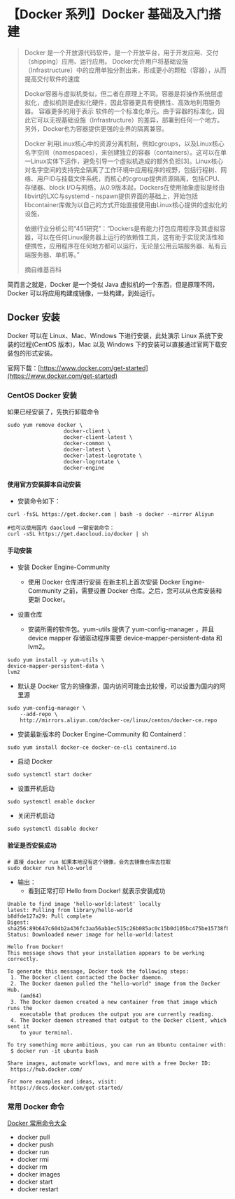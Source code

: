 # 【Docker 系列】Docker 基础及入门搭建

> Docker 是一个开放源代码软件，是一个开放平台，用于开发应用、交付（shipping）应用、运行应用。 Docker允许用户将基础设施（Infrastructure）中的应用单独分割出来，形成更小的颗粒（容器），从而提高交付软件的速度
> 
> Docker容器与虚拟机类似，但二者在原理上不同。容器是将操作系统层虚拟化，虚拟机则是虚拟化硬件，因此容器更具有便携性、高效地利用服务器。 容器更多的用于表示 软件的一个标准化单元。由于容器的标准化，因此它可以无视基础设施（Infrastructure）的差异，部署到任何一个地方。另外，Docker也为容器提供更强的业界的隔离兼容。
> 
> Docker 利用Linux核心中的资源分离机制，例如cgroups，以及Linux核心名字空间（namespaces），来创建独立的容器（containers）。这可以在单一Linux实体下运作，避免引导一个虚拟机造成的额外负担[3]。Linux核心对名字空间的支持完全隔离了工作环境中应用程序的视野，包括行程树、网络、用户ID与挂载文件系统，而核心的cgroup提供资源隔离，包括CPU、存储器、block I/O与网络。从0.9版本起，Dockers在使用抽象虚拟是经由libvirt的LXC与systemd - nspawn提供界面的基础上，开始包括libcontainer库做为以自己的方式开始直接使用由Linux核心提供的虚拟化的设施，
>
> 依据行业分析公司“451研究”：“Dockers是有能力打包应用程序及其虚拟容器，可以在任何Linux服务器上运行的依赖性工具，这有助于实现灵活性和便携性，应用程序在任何地方都可以运行，无论是公用云端服务器、私有云端服务器、单机等。”
> 
> 摘自维基百科

简而言之就是，Docker 是一个类似 Java 虚拟机的一个东西，但是原理不同，Docker 可以将应用构建成镜像，一处构建，到处运行。 

## Docker 安装
Docker 可以在 Linux、Mac、Windows 下进行安装，此处演示 Linux 系统下安装的过程(CentOS 版本)，Mac 以及 Windows 下的安装可以直接通过官网下载安装包的形式安装。

官网下载：[https://www.docker.com/get-started](https://www.docker.com/get-started)

### CentOS Docker 安装

如果已经安装了，先执行卸载命令
```shell
sudo yum remove docker \
                  docker-client \
                  docker-client-latest \
                  docker-common \
                  docker-latest \
                  docker-latest-logrotate \
                  docker-logrotate \
                  docker-engine
```

#### 使用官方安装脚本自动安装
- 安装命令如下：
```shell
curl -fsSL https://get.docker.com | bash -s docker --mirror Aliyun

#也可以使用国内 daocloud 一键安装命令：
curl -sSL https://get.daocloud.io/docker | sh
```
#### 手动安装
- 安装 Docker Engine-Community
  - 使用 Docker 仓库进行安装
在新主机上首次安装 Docker Engine-Community 之前，需要设置 Docker 仓库。之后，您可以从仓库安装和更新 Docker。

- 设置仓库
  - 安装所需的软件包。yum-utils 提供了 yum-config-manager ，并且 device mapper 存储驱动程序需要 device-mapper-persistent-data 和 lvm2。

```shell
sudo yum install -y yum-utils \
device-mapper-persistent-data \
lvm2
```
- 默认是 Docker 官方的镜像源，国内访问可能会比较慢，可以设置为国内的阿里源

```shell
sudo yum-config-manager \
    --add-repo \
    http://mirrors.aliyun.com/docker-ce/linux/centos/docker-ce.repo
```

- 安装最新版本的 Docker Engine-Community 和 Containerd：
```shell
sudo yum install docker-ce docker-ce-cli containerd.io
```

- 启动 Docker
```shell
sudo systemctl start docker
```

- 设置开机启动
```shell
sudo systemctl enable docker
```

- 关闭开机启动
```shell
sudo systemctl disable docker
```

#### 验证是否安装成功
```shell
# 直接 docker run 如果本地没有这个镜像，会先去镜像仓库去拉取
sudo docker run hello-world
```
- 输出： 
  - 看到正常打印 Hello from Docker! 就表示安装成功
```shell
Unable to find image 'hello-world:latest' locally
latest: Pulling from library/hello-world
b8dfde127a29: Pull complete 
Digest: sha256:89b647c604b2a436fc3aa56ab1ec515c26b085ac0c15b0d105bc475be15738fb
Status: Downloaded newer image for hello-world:latest

Hello from Docker!
This message shows that your installation appears to be working correctly.

To generate this message, Docker took the following steps:
 1. The Docker client contacted the Docker daemon.
 2. The Docker daemon pulled the "hello-world" image from the Docker Hub.
    (amd64)
 3. The Docker daemon created a new container from that image which runs the
    executable that produces the output you are currently reading.
 4. The Docker daemon streamed that output to the Docker client, which sent it
    to your terminal.

To try something more ambitious, you can run an Ubuntu container with:
 $ docker run -it ubuntu bash

Share images, automate workflows, and more with a free Docker ID:
 https://hub.docker.com/

For more examples and ideas, visit:
 https://docs.docker.com/get-started/

```

### 常用 Docker 命令

[Docker 常用命令大全](https://www.runoob.com/docker/docker-command-manual.html)

- docker pull
- docker push
- docker run
- docker rmi
- docker rm
- docker images
- docker start
- docker restart


